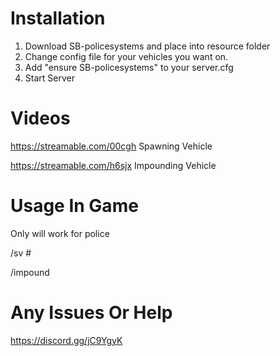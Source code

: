 
# Installation

1. Download SB-policesystems and place into resource folder
2. Change config file for your vehicles you want on.
3. Add "ensure SB-policesystems" to your server.cfg
4. Start Server 

# Videos 

https://streamable.com/00cgh Spawning Vehicle

https://streamable.com/h6sjx Impounding Vehicle


# Usage In Game

Only will work for police

/sv #

/impound 

# Any Issues Or Help 

https://discord.gg/jC9YgyK
